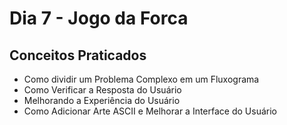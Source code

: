 # Dia 7 - Jogo da Forca

## Conceitos Praticados

* Como dividir um Problema Complexo em um Fluxograma
* Como Verificar a Resposta do Usuário
* Melhorando a Experiência do Usuário
* Como Adicionar Arte ASCII e Melhorar a Interface do Usuário
